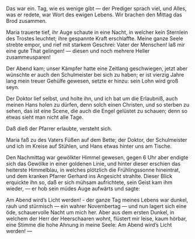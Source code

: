 <a name="110"></a>

Das war ein. Tag, wie es wenige gibt — der Prediger
sprach viel, und Alles, was er redete, war Wort des
ewigen Lebens. Wir brachen den Mittag das Brod zusammen.

Maria trauerte tief, ihr Auge schaute in eine Nacht, 
in welcher kein Sternlein des Trostes leuchtet; ihre gespannte 
Kraft erschlaffte. Meine ganze Seele strebte empor, 
und rief mit starkem Geschrei: Vater der Menschen!
laß mir eine gute That gelingen! — diesen und noch mehrere 
Heller zusammeusparen!

Der Abend kam; unser Kämpfer hatte eine Zeitlang geschwiegen, 
jetzt aber wünschte er auch den Schulmeister bei
sich zu haben; er ist vierzig Jahre lang mein treuer Gehülfe 
gewesen, setzte er hinzu: sein Lohn wird groß seyn.

Der Doktor lief selbst, und holte ihn, und ich bat um
die Erlaubniß, auch meinen Hans holen zu dürfen, denn
solch einen Christen, und so sterben zu sehen, das ist eine
Scene, die auch die Engel gelüstet zu schauen; denn so etwas 
sieht man nicht alle Tage.

Daß dieß der Pfarrer erlaubte, versteht sich.

Maria faß zu des Vaters Füßen auf dem Bette; der
Doktor, der Schulmeister und ich im Kreise auf Stühlen,
und Hans etwas hinter uns am Tische.

Den Nachmittag war gewölkter Himmel gewesen, gegen
6 Uhr aber endigte sich das Gewölke in einer goldenen Linie, 
und hinter dieser erschien das heiterste Himmelblau, 
in welches plötzlich die Frühlingssonne hineintrat, und dem
kranken Pfarrer Gerhard ins Angesicht strahlte. Dieser
Blick erquickte ihn so, daß er sich mühsam aufrichtete, sein
Geist kam ihm wieder, — er hob sein müdes Auge aufwärts 
und sagte:

Am Abend wird’s Licht werden! - der ganze Tag meines 
Lebens war dunkel, rauh und stürmisch — ein wahrer
Novembertag — und nun lagert sich eine öde, schauervolle
Nacht um mich her. Aber aus dem ersten Dunkel, in welchem 
der Herr der Heerschaaren wohnt, flüstert mir leise,
kaum hörbar, eine Stimme die hohe Ahnung in meine
Seele: Am Abend wird’s Licht werden! —

